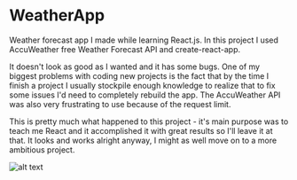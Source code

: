 # WeatherApp
Weather forecast app I made while learning React.js.
In this project I used AccuWeather free Weather Forecast API and create-react-app. 

It doesn't look as good as I wanted and it has some bugs. One of my biggest problems with coding new projects is the fact that by the time
I finish a project I usually stockpile enough knowledge to realize that to fix some issues I'd need to completely rebuild the app. The AccuWeather API was also very frustrating to use because of the request limit.


This is pretty much what happened to this project - it's main purpose was to teach me React and it accomplished it with great results so I'll leave it
at that. It looks and works alright anyway, I might as well move on to a more ambitious project. 




![alt text](https://i.imgur.com/QpvaA6E.png)
